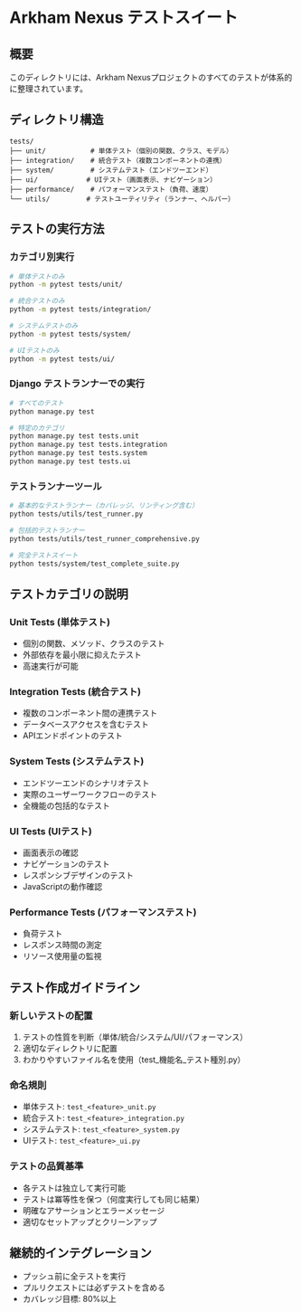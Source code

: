 # Arkham Nexus テストスイート

## 概要
このディレクトリには、Arkham Nexusプロジェクトのすべてのテストが体系的に整理されています。

## ディレクトリ構造

```
tests/
├── unit/           # 単体テスト（個別の関数、クラス、モデル）
├── integration/    # 統合テスト（複数コンポーネントの連携）
├── system/         # システムテスト（エンドツーエンド）
├── ui/            # UIテスト（画面表示、ナビゲーション）
├── performance/    # パフォーマンステスト（負荷、速度）
└── utils/         # テストユーティリティ（ランナー、ヘルパー）
```

## テストの実行方法

### カテゴリ別実行
```bash
# 単体テストのみ
python -m pytest tests/unit/

# 統合テストのみ
python -m pytest tests/integration/

# システムテストのみ
python -m pytest tests/system/

# UIテストのみ
python -m pytest tests/ui/
```

### Django テストランナーでの実行
```bash
# すべてのテスト
python manage.py test

# 特定のカテゴリ
python manage.py test tests.unit
python manage.py test tests.integration
python manage.py test tests.system
python manage.py test tests.ui
```

### テストランナーツール
```bash
# 基本的なテストランナー（カバレッジ、リンティング含む）
python tests/utils/test_runner.py

# 包括的テストランナー
python tests/utils/test_runner_comprehensive.py

# 完全テストスイート
python tests/system/test_complete_suite.py
```

## テストカテゴリの説明

### Unit Tests (単体テスト)
- 個別の関数、メソッド、クラスのテスト
- 外部依存を最小限に抑えたテスト
- 高速実行が可能

### Integration Tests (統合テスト)
- 複数のコンポーネント間の連携テスト
- データベースアクセスを含むテスト
- APIエンドポイントのテスト

### System Tests (システムテスト)
- エンドツーエンドのシナリオテスト
- 実際のユーザーワークフローのテスト
- 全機能の包括的なテスト

### UI Tests (UIテスト)
- 画面表示の確認
- ナビゲーションのテスト
- レスポンシブデザインのテスト
- JavaScriptの動作確認

### Performance Tests (パフォーマンステスト)
- 負荷テスト
- レスポンス時間の測定
- リソース使用量の監視

## テスト作成ガイドライン

### 新しいテストの配置
1. テストの性質を判断（単体/統合/システム/UI/パフォーマンス）
2. 適切なディレクトリに配置
3. わかりやすいファイル名を使用（test_機能名_テスト種別.py）

### 命名規則
- 単体テスト: `test_<feature>_unit.py`
- 統合テスト: `test_<feature>_integration.py`
- システムテスト: `test_<feature>_system.py`
- UIテスト: `test_<feature>_ui.py`

### テストの品質基準
- 各テストは独立して実行可能
- テストは冪等性を保つ（何度実行しても同じ結果）
- 明確なアサーションとエラーメッセージ
- 適切なセットアップとクリーンアップ

## 継続的インテグレーション
- プッシュ前に全テストを実行
- プルリクエストには必ずテストを含める
- カバレッジ目標: 80%以上